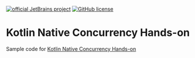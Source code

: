 [![official JetBrains project](https://jb.gg/badges/official.svg)](https://confluence.jetbrains.com/display/ALL/JetBrains+on+GitHub)
[![GitHub license](https://img.shields.io/badge/license-Apache%20License%202.0-blue.svg?style=flat)](https://www.apache.org/licenses/LICENSE-2.0)

# Kotlin Native Concurrency Hands-on

Sample code for [Kotlin Native Concurrency Hands-on](https://play.kotlinlang.org/hands-on/Kotlin%20Native%20Concurrency/00_Introduction)
